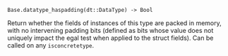```
Base.datatype_haspadding(dt::DataType) -> Bool
```

Return whether the fields of instances of this type are packed in memory, with no intervening padding bits (defined as bits whose value does not uniquely impact the egal test when applied to the struct fields). Can be called on any `isconcretetype`.
